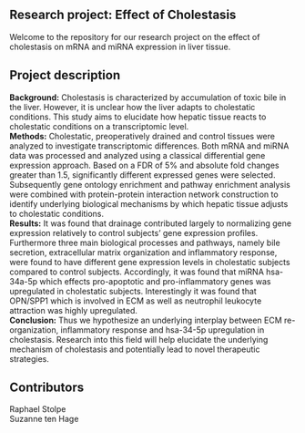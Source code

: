 ## Research project: Effect of Cholestasis
Welcome to the repository for our research project on the effect of cholestasis on mRNA and miRNA expression in liver tissue. 

## Project description
**Background:** Cholestasis is characterized by accumulation of toxic bile in the liver. However, it is unclear how the liver adapts to cholestatic conditions. This study aims to elucidate how hepatic tissue reacts to  cholestatic conditions on a transcriptomic level. <br/>
**Methods:** Cholestatic, preoperatively drained and control tissues were analyzed to investigate transcriptomic differences. Both mRNA and miRNA data was processed and analyzed using a classical differential gene expression approach. Based on a FDR of 5% and absolute fold changes greater than 1.5, significantly different expressed genes were selected. Subsequently gene ontology enrichment and pathway enrichment analysis were combined with protein-protein interaction network construction to identify underlying biological mechanisms by which hepatic tissue adjusts to cholestatic conditions. <br/>
**Results:** It was found that drainage contributed largely to normalizing gene expression relatively to control subjects’ gene expression profiles. Furthermore three main biological processes and pathways, namely bile secretion, extracellular matrix organization and inflammatory response, were found to have different gene expression levels in cholestatic subjects compared to control subjects. Accordingly, it was found that miRNA hsa-34a-5p which effects pro-apoptotic and pro-inflammatory genes was upregulated in cholestatic subjects. Interestingly it was found that OPN/SPP1 which is involved in ECM as well as neutrophil leukocyte attraction was highly upregulated. <br/>
**Conclusion:** Thus we hypothesize an underlying interplay between ECM re-organization, inflammatory response and hsa-34-5p upregulation in cholestasis. Research into this field will help elucidate the underlying mechanism of cholestasis and potentially lead to novel therapeutic strategies.

## Contributors
Raphael Stolpe <br/>
Suzanne ten Hage <br/>

